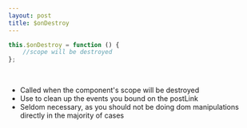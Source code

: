 ```yaml
---
layout: post
title: $onDestroy
---
```


```javascript
this.$onDestroy = function () {
    //scope will be destroyed
};
```
<br>

* Called when the component's scope will be destroyed
* Use to clean up the events you bound on the postLink
* Seldom necessary, as you should not be doing dom manipulations directly in the majority of cases
